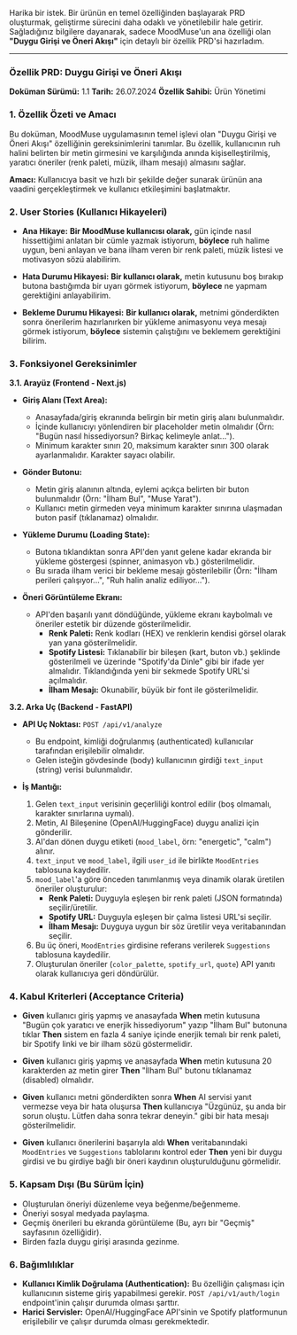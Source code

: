 Harika bir istek. Bir ürünün en temel özelliğinden başlayarak PRD oluşturmak, geliştirme sürecini daha odaklı ve yönetilebilir hale getirir. Sağladığınız bilgilere dayanarak, sadece MoodMuse'un ana özelliği olan **"Duygu Girişi ve Öneri Akışı"** için detaylı bir özellik PRD'si hazırladım.

---

### **Özellik PRD: Duygu Girişi ve Öneri Akışı**

**Doküman Sürümü:** 1.1
**Tarih:** 26.07.2024
**Özellik Sahibi:** Ürün Yönetimi

### **1. Özellik Özeti ve Amacı**

Bu doküman, MoodMuse uygulamasının temel işlevi olan "Duygu Girişi ve Öneri Akışı" özelliğinin gereksinimlerini tanımlar. Bu özellik, kullanıcının ruh halini belirten bir metin girmesini ve karşılığında anında kişiselleştirilmiş, yaratıcı öneriler (renk paleti, müzik, ilham mesajı) almasını sağlar.

**Amacı:** Kullanıcıya basit ve hızlı bir şekilde değer sunarak ürünün ana vaadini gerçekleştirmek ve kullanıcı etkileşimini başlatmaktır.

### **2. User Stories (Kullanıcı Hikayeleri)**

* **Ana Hikaye:** **Bir MoodMuse kullanıcısı olarak,** gün içinde nasıl hissettiğimi anlatan bir cümle yazmak istiyorum, **böylece** ruh halime uygun, beni anlayan ve bana ilham veren bir renk paleti, müzik listesi ve motivasyon sözü alabilirim.

* **Hata Durumu Hikayesi:** **Bir kullanıcı olarak,** metin kutusunu boş bırakıp butona bastığımda bir uyarı görmek istiyorum, **böylece** ne yapmam gerektiğini anlayabilirim.

* **Bekleme Durumu Hikayesi:** **Bir kullanıcı olarak,** metnimi gönderdikten sonra önerilerim hazırlanırken bir yükleme animasyonu veya mesajı görmek istiyorum, **böylece** sistemin çalıştığını ve beklemem gerektiğini bilirim.

### **3. Fonksiyonel Gereksinimler**

**3.1. Arayüz (Frontend - Next.js)**

* **Giriş Alanı (Text Area):**
    * Anasayfada/giriş ekranında belirgin bir metin giriş alanı bulunmalıdır.
    * İçinde kullanıcıyı yönlendiren bir placeholder metin olmalıdır (Örn: "Bugün nasıl hissediyorsun? Birkaç kelimeyle anlat...").
    * Minimum karakter sınırı 20, maksimum karakter sınırı 300 olarak ayarlanmalıdır. Karakter sayacı olabilir.

* **Gönder Butonu:**
    * Metin giriş alanının altında, eylemi açıkça belirten bir buton bulunmalıdır (Örn: "İlham Bul", "Muse Yarat").
    * Kullanıcı metin girmeden veya minimum karakter sınırına ulaşmadan buton pasif (tıklanamaz) olmalıdır.

* **Yükleme Durumu (Loading State):**
    * Butona tıklandıktan sonra API'den yanıt gelene kadar ekranda bir yükleme göstergesi (spinner, animasyon vb.) gösterilmelidir.
    * Bu sırada ilham verici bir bekleme mesajı gösterilebilir (Örn: "İlham perileri çalışıyor...", "Ruh halin analiz ediliyor...").

* **Öneri Görüntüleme Ekranı:**
    * API'den başarılı yanıt döndüğünde, yükleme ekranı kaybolmalı ve öneriler estetik bir düzende gösterilmelidir.
        * **Renk Paleti:** Renk kodları (HEX) ve renklerin kendisi görsel olarak yan yana gösterilmelidir.
        * **Spotify Listesi:** Tıklanabilir bir bileşen (kart, buton vb.) şeklinde gösterilmeli ve üzerinde "Spotify'da Dinle" gibi bir ifade yer almalıdır. Tıklandığında yeni bir sekmede Spotify URL'si açılmalıdır.
        * **İlham Mesajı:** Okunabilir, büyük bir font ile gösterilmelidir.

**3.2. Arka Uç (Backend - FastAPI)**

* **API Uç Noktası:** `POST /api/v1/analyze`
    * Bu endpoint, kimliği doğrulanmış (authenticated) kullanıcılar tarafından erişilebilir olmalıdır.
    * Gelen isteğin gövdesinde (body) kullanıcının girdiği `text_input` (string) verisi bulunmalıdır.

* **İş Mantığı:**
    1.  Gelen `text_input` verisinin geçerliliği kontrol edilir (boş olmamalı, karakter sınırlarına uymalı).
    2.  Metin, AI Bileşenine (OpenAI/HuggingFace) duygu analizi için gönderilir.
    3.  AI'dan dönen duygu etiketi (`mood_label`, örn: "energetic", "calm") alınır.
    4.  `text_input` ve `mood_label`, ilgili `user_id` ile birlikte `MoodEntries` tablosuna kaydedilir.
    5.  `mood_label`'a göre önceden tanımlanmış veya dinamik olarak üretilen öneriler oluşturulur:
        * **Renk Paleti:** Duyguyla eşleşen bir renk paleti (JSON formatında) seçilir/üretilir.
        * **Spotify URL:** Duyguyla eşleşen bir çalma listesi URL'si seçilir.
        * **İlham Mesajı:** Duyguya uygun bir söz üretilir veya veritabanından seçilir.
    6.  Bu üç öneri, `MoodEntries` girdisine referans verilerek `Suggestions` tablosuna kaydedilir.
    7.  Oluşturulan öneriler (`color_palette`, `spotify_url`, `quote`) API yanıtı olarak kullanıcıya geri döndürülür.

### **4. Kabul Kriterleri (Acceptance Criteria)**

* **Given** kullanıcı giriş yapmış ve anasayfada **When** metin kutusuna "Bugün çok yaratıcı ve enerjik hissediyorum" yazıp "İlham Bul" butonuna tıklar **Then** sistem en fazla 4 saniye içinde enerjik temalı bir renk paleti, bir Spotify linki ve bir ilham sözü göstermelidir.

* **Given** kullanıcı giriş yapmış ve anasayfada **When** metin kutusuna 20 karakterden az metin girer **Then** "İlham Bul" butonu tıklanamaz (disabled) olmalıdır.

* **Given** kullanıcı metni gönderdikten sonra **When** AI servisi yanıt vermezse veya bir hata oluşursa **Then** kullanıcıya "Üzgünüz, şu anda bir sorun oluştu. Lütfen daha sonra tekrar deneyin." gibi bir hata mesajı gösterilmelidir.

* **Given** kullanıcı önerilerini başarıyla aldı **When** veritabanındaki `MoodEntries` ve `Suggestions` tablolarını kontrol eder **Then** yeni bir duygu girdisi ve bu girdiye bağlı bir öneri kaydının oluşturulduğunu görmelidir.

### **5. Kapsam Dışı (Bu Sürüm İçin)**

* Oluşturulan öneriyi düzenleme veya beğenme/beğenmeme.
* Öneriyi sosyal medyada paylaşma.
* Geçmiş önerileri bu ekranda görüntüleme (Bu, ayrı bir "Geçmiş" sayfasının özelliğidir).
* Birden fazla duygu girişi arasında gezinme.

### **6. Bağımlılıklar**

* **Kullanıcı Kimlik Doğrulama (Authentication):** Bu özelliğin çalışması için kullanıcının sisteme giriş yapabilmesi gerekir. `POST /api/v1/auth/login` endpoint'inin çalışır durumda olması şarttır.
* **Harici Servisler:** OpenAI/HuggingFace API'sinin ve Spotify platformunun erişilebilir ve çalışır durumda olması gerekmektedir.